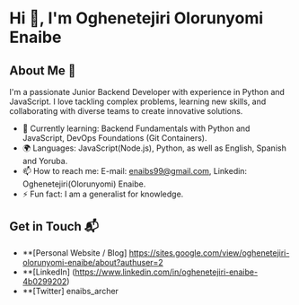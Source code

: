 # Hi 👋, I'm Oghenetejiri Olorunyomi Enaibe 

## About Me 🚀

I'm a passionate Junior Backend Developer with experience in Python and JavaScript. I love tackling complex problems, learning new skills, and collaborating with diverse teams to create innovative solutions.

- 🌱 Currently learning: Backend Fundamentals with Python and JavaScript, DevOps Foundations (Git Containers).
- 🌍 Languages: JavaScript(Node.js), Python, as well as English, Spanish and Yoruba.
- 📫 How to reach me: E-mail: enaibs99@gmail.com, Linkedin: Oghenetejiri(Olorunyomi) Enaibe.
- ⚡ Fun fact: I am a generalist for knowledge.


## Get in Touch 📬

- **[Personal Website / Blog] https://sites.google.com/view/oghenetejiri-olorunyomi-enaibe/about?authuser=2
- **[LinkedIn] (https://www.linkedin.com/in/oghenetejiri-enaibe-4b0299202)
- **[Twitter] enaibs_archer


